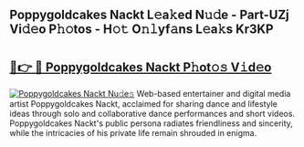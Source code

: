 ## Poppygoldcakes Nackt L𝚎a𝚔ed N𝚞𝚍e - Part-UZj Vi𝚍𝚎o P𝚑𝚘tos - H𝚘𝚝 O𝚗𝚕yf𝚊ns L𝚎a𝚔s Kr3KP

# <h2><a href="http://kfa1z2.oniu.top/?m=Poppygoldcakes+Nackt">🔗👉 🔴 Poppygoldcakes Nackt P𝚑ot𝚘𝚜 V𝚒d𝚎o</a></h2>

[![Poppygoldcakes Nackt Nu𝚍e𝚜](https://i.imgur.com/0qMVB7G.gif)](http://kfa1z2.oniu.top/?m=Poppygoldcakes+Nackt)
Web-based entertainer and digital media artist Poppygoldcakes Nackt, acclaimed for sharing dance and lifestyle ideas through solo and collaborative dance performances and short videos. Poppygoldcakes Nackt's public persona radiates friendliness and sincerity, while the intricacies of his private life remain shrouded in enigma.  
